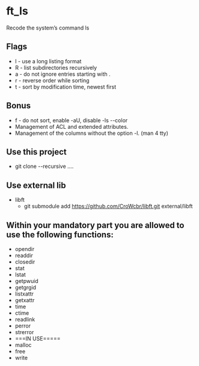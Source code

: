 # ft_ls
Recode the system’s command ls

## Flags
- l - use a long listing format
- R - list subdirectories recursively
- a - do not ignore entries starting with .
- r - reverse order while sorting
- t - sort by modification time, newest first

## Bonus
- f - do not sort, enable -aU, disable -ls --color
- Management of ACL and extended attributes.
- Management of the columns without the option -l. (man 4 tty)

## Use this project
- git clone --recursive ....

## Use external lib
- libft
	- git submodule add https://github.com/CroWcbr/libft.git external/libft

## Within your mandatory part you are allowed to use the following functions:
- opendir
- readdir
- closedir
- stat
- lstat
- getpwuid
- getgrgid
- listxattr
- getxattr
- time
- ctime
- readlink
- perror
- strerror
- ===IN USE=====
- malloc
- free
- write
